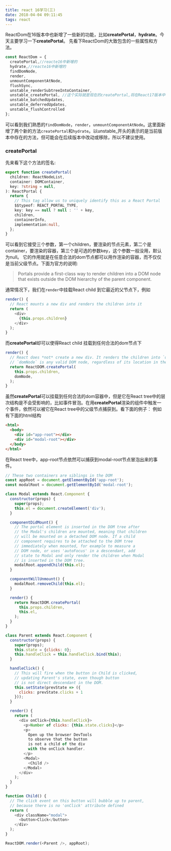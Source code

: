 ```yaml
---
title: react 16学习(三)
date: 2018-04-04 09:11:45
tags: react
---
```


ReactDom在16版本中也新增了一些新的功能，比如**createPortal**，**hydrate**。今天主要学习一下**createPortal**。
先看下ReactDom的大致包含的一些属性和方法。

```javascript
const ReactDom = {
  createPortal,//reacte16中新增的
  hydrate,//reacte16中新增的
  findDomNode,
  render,
  unmountComponentAtNode,
  flushSync,
  unstable_renderSubtreeIntoContainer,
  unstable_createPortal, //这个实际就是现在的createPortal,将在React17版本中移除
  unstable_batchedUpdates,
  unstable_deferredUpdates,
  unstable_flushControlled
};
```

可以看到我们熟悉的`findDomNode`，`render`，`unmountComponentAtNode`。这里面新增了两个新的方法`createPortal`和`hydrate`。以unstable_开头的表示的是当前版本中存在的方法，但可能会在后续版本中改动或移除，所以不建议使用。
<!--more-->
### createPortal

先来看下这个方法的签名:

````typescript
export function createPortal(
  children: ReactNodeList,
  container: DOMContainer,
  key: ?string = null,
): ReactPortal {
  return {
    // This tag allow us to uniquely identify this as a React Portal
    $$typeof: REACT_PORTAL_TYPE,
    key: key == null ? null : '' + key,
    children,
    containerInfo,
    implementation:null,
  };
}
````

可以看到它接受三个参数，第一个children，要渲染的节点元素，第二个是container，要渲染的容器，第三个是可选的参数key，这个参数一般没用，默认为null。
它的作用就是在任意合法的dom节点都可以用作渲染的容器，而不仅仅是当前父级节点。下面为官方的说明:

>   Portals provide a first-class way to render children into a DOM node that exists outside the DOM hierarchy of the parent component.

通常情况下，我们在`render`中挂载React child 到它最近的父节点下，例如

```javascript
render() {
  // React mounts a new div and renders the children into it
  return (
    <div>
      {this.props.children}
    </div>
  );
}
```

而**createPortal**却可以使得React child 挂载到任何合法的dom节点下

````javascript
render() {
  // React does *not* create a new div. It renders the children into `domNode`.
  // `domNode` is any valid DOM node, regardless of its location in the DOM.
  return ReactDOM.createPortal(
    this.props.children,
    domNode,
  );
}
````

虽然**createPortal**可以挂载到任何合法的dom容器中，但是它在React tree中的层次结构是不会受影响的，比如事件冒泡。在用**createPortal**渲染的组件中触发一个事件，依然可以被它在React tree中的父级节点捕获到。看下面的例子：
例如有下面的html结构

```html
<html>
  <body>
    <div id="app-root"></div>
    <div id="modal-root"></div>
  </body>
</html>
```

在React tree中，app-root节点依然可以捕获到modal-root节点冒泡出来的事件。

```javascript
// These two containers are siblings in the DOM
const appRoot = document.getElementById('app-root');
const modalRoot = document.getElementById('modal-root');

class Modal extends React.Component {
  constructor(props) {
    super(props);
    this.el = document.createElement('div');
  }

  componentDidMount() {
    // The portal element is inserted in the DOM tree after
    // the Modal's children are mounted, meaning that children
    // will be mounted on a detached DOM node. If a child
    // component requires to be attached to the DOM tree
    // immediately when mounted, for example to measure a
    // DOM node, or uses 'autoFocus' in a descendant, add
    // state to Modal and only render the children when Modal
    // is inserted in the DOM tree.
    modalRoot.appendChild(this.el);
  }

  componentWillUnmount() {
    modalRoot.removeChild(this.el);
  }

  render() {
    return ReactDOM.createPortal(
      this.props.children,
      this.el,
    );
  }
}

class Parent extends React.Component {
  constructor(props) {
    super(props);
    this.state = {clicks: 0};
    this.handleClick = this.handleClick.bind(this);
  }

  handleClick() {
    // This will fire when the button in Child is clicked,
    // updating Parent's state, even though button
    // is not direct descendant in the DOM.
    this.setState(prevState => ({
      clicks: prevState.clicks + 1
    }));
  }

  render() {
    return (
      <div onClick={this.handleClick}>
        <p>Number of clicks: {this.state.clicks}</p>
        <p>
          Open up the browser DevTools
          to observe that the button
          is not a child of the div
          with the onClick handler.
        </p>
        <Modal>
          <Child />
        </Modal>
      </div>
    );
  }
}

function Child() {
  // The click event on this button will bubble up to parent,
  // because there is no 'onClick' attribute defined
  return (
    <div className="modal">
      <button>Click</button>
    </div>
  );
}

ReactDOM.render(<Parent />, appRoot);
```



